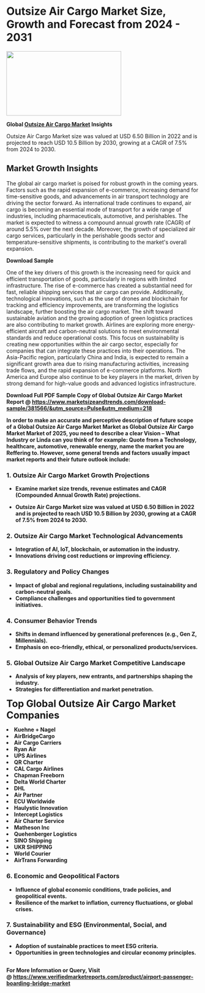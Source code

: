 <H1>Outsize Air Cargo Market Size, Growth and Forecast from 2024 - 2031</H1><img class="aligncenter size-medium wp-image-584254" src="https://thirdeyenews.in/wp-content/uploads/2024/09/Global-Market-Research-300x168.jpeg" alt="" width="300" height="168" /><p><strong>Global&nbsp;<a href="https://www.marketsizeandtrends.com/download-sample/381566/&amp;utm_source=Pulse&amp;utm_medium=218">Outsize Air Cargo Market</a> Insights</strong></p><p>Outsize Air Cargo Market size was valued at USD 6.50 Billion in 2022 and is projected to reach USD 10.5 Billion by 2030, growing at a CAGR of 7.5% from 2024 to 2030.</p><p><h2>Market Growth Insights</h2> <p>The global air cargo market is poised for robust growth in the coming years. Factors such as the rapid expansion of e-commerce, increasing demand for time-sensitive goods, and advancements in air transport technology are driving the sector forward. As international trade continues to expand, air cargo is becoming an essential mode of transport for a wide range of industries, including pharmaceuticals, automotive, and perishables. The market is expected to witness a compound annual growth rate (CAGR) of around 5.5% over the next decade. Moreover, the growth of specialized air cargo services, particularly in the perishable goods sector and temperature-sensitive shipments, is contributing to the market's overall expansion.</p> <p><strong>Download Sample</strong></p> <p>One of the key drivers of this growth is the increasing need for quick and efficient transportation of goods, particularly in regions with limited infrastructure. The rise of e-commerce has created a substantial need for fast, reliable shipping services that air cargo can provide. Additionally, technological innovations, such as the use of drones and blockchain for tracking and efficiency improvements, are transforming the logistics landscape, further boosting the air cargo market. The shift toward sustainable aviation and the growing adoption of green logistics practices are also contributing to market growth. Airlines are exploring more energy-efficient aircraft and carbon-neutral solutions to meet environmental standards and reduce operational costs. This focus on sustainability is creating new opportunities within the air cargo sector, especially for companies that can integrate these practices into their operations. The Asia-Pacific region, particularly China and India, is expected to remain a significant growth area due to rising manufacturing activities, increasing trade flows, and the rapid expansion of e-commerce platforms. North America and Europe also continue to be key players in the market, driven by strong demand for high-value goods and advanced logistics infrastructure.</p> <p><strong></p><p><span class=""><strong>Download Full PDF Sample Copy of Global Outsize Air Cargo Market Report</strong> @ <a href="https://www.marketsizeandtrends.com/download-sample/381566/&amp;utm_source=Pulse&amp;utm_medium=218" target="_blank">https://www.marketsizeandtrends.com/download-sample/381566/&amp;utm_source=Pulse&amp;utm_medium=218</a></span></p><p>In order to make an accurate and perceptive description of future scope of a Global&nbsp;Outsize Air Cargo Market Market as Global&nbsp;Outsize Air Cargo Market Market of 2025, you need to describe a clear Vision &ndash; What Industry or Linda can you think of for example: Quote from a Technology, healthcare, automotive, renewable energy, name the market you are Reffering to. However, some general trends and factors usually impact market reports and their future outlook include:</p><h3>1.&nbsp;<strong>Outsize Air Cargo Market Growth Projections</strong></h3><ul><li>Examine market size trends, revenue estimates and CAGR (Compounded Annual Growth Rate) projections.</li><li><p>Outsize Air Cargo Market size was valued at USD 6.50 Billion in 2022 and is projected to reach USD 10.5 Billion by 2030, growing at a CAGR of 7.5% from 2024 to 2030.</p></li></ul><h3>2.&nbsp;<strong>Outsize Air Cargo Market Technological Advancements</strong></h3><ul><li>Integration of AI, IoT, blockchain, or automation in the industry.</li><li>Innovations driving cost reductions or improving efficiency.</li></ul><h3>3.&nbsp;<strong>Regulatory and Policy Changes</strong></h3><ul><li>Impact of global and regional regulations, including sustainability and carbon-neutral goals.</li><li>Compliance challenges and opportunities tied to government initiatives.</li></ul><h3>4.&nbsp;<strong>Consumer Behavior Trends</strong></h3><ul><li>Shifts in demand influenced by generational preferences (e.g., Gen Z, Millennials).</li><li>Emphasis on eco-friendly, ethical, or personalized products/services.</li></ul><h3>5.&nbsp;<strong>Global Outsize Air Cargo Market Competitive Landscape</strong></h3><ul><li>Analysis of key players, new entrants, and partnerships shaping the industry.</li><li>Strategies for differentiation and market penetration.</li></ul><p data-pm-slice="1 1 []"><span style="color: inherit; font-family: inherit; font-size: 25px;">Top Global Outsize Air Cargo Market Companies</span></p><div class="" data-test-id=""><p><li>Kuehne + Nagel</li><li> AirBridgeCargo</li><li> Air Cargo Carriers</li><li> Ryan Air</li><li> UPS Airlines</li><li> QR Charter</li><li> CAL Cargo Airlines</li><li> Chapman Freeborn</li><li> Delta World Charter</li><li> DHL</li><li> Air Partner</li><li> ECU Worldwide</li><li> Haulystic Innovation</li><li> Intercept Logistics</li><li> Air Charter Service</li><li> Matheson Inc</li><li> Quehenberger Logistics</li><li> SINO Shipping</li><li> UKR SHIPPING</li><li> World Courier</li><li> AirTrans Forwarding</li></p></div><h3>6.&nbsp;<strong>Economic and Geopolitical Factors</strong></h3><ul><li>Influence of global economic conditions, trade policies, and geopolitical events.</li><li>Resilience of the market to inflation, currency fluctuations, or global crises.</li></ul><h3>7.&nbsp;<strong>Sustainability and ESG (Environmental, Social, and Governance)</strong></h3><ul><li>Adoption of sustainable practices to meet ESG criteria.</li><li>Opportunities in green technologies and circular economy principles.</li></ul><h2><strong style="font-size: 14px;">For More Information or Query, Visit @&nbsp;</strong><a style="background-color: #ffffff; font-size: 14px;" href="https://www.marketsizeandtrends.com/report/outsize-air-cargo-market/" target="_blank">https://www.verifiedmarketreports.com/product/airport-passenger-boarding-bridge-market</a></h2>
